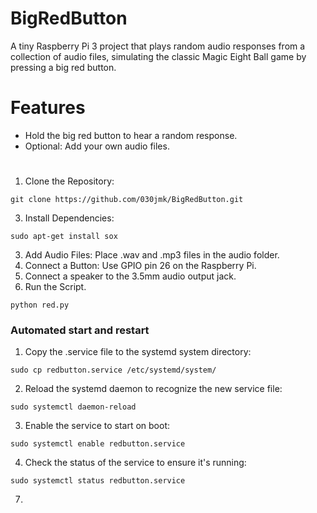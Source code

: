 # BigRedButton
A tiny Raspberry Pi 3 project that plays random audio responses from a collection of audio files, simulating the classic Magic Eight Ball game by pressing a big red button.


# Features
- Hold the big red button to hear a random response.
- Optional: Add your own audio files.

# 
1. Clone the Repository:
```
git clone https://github.com/030jmk/BigRedButton.git
```
3. Install Dependencies:
```
sudo apt-get install sox
```
3. Add Audio Files: Place .wav and .mp3 files in the audio folder.
4. Connect a Button: Use GPIO pin 26 on the Raspberry Pi.
5. Connect a speaker to the 3.5mm audio output jack.
6. Run the Script.
```
python red.py
```


### Automated start and restart
1. Copy the .service file to the systemd system directory:
```
sudo cp redbutton.service /etc/systemd/system/
```
2. Reload the systemd daemon to recognize the new service file:
```
sudo systemctl daemon-reload
```
3. Enable the service to start on boot:
```
sudo systemctl enable redbutton.service
```
4. Check the status of the service to ensure it's running:
```
sudo systemctl status redbutton.service
```
7. 
